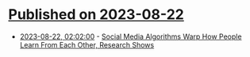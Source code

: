 # [Published on 2023-08-22](index.md)

* [2023-08-22, 02:02:00](https://tech.slashdot.org/story/23/08/21/2150230/social-media-algorithms-warp-how-people-learn-from-each-other-research-shows?utm_source=rss1.0mainlinkanon&utm_medium=feed) - [Social Media Algorithms Warp How People Learn From Each Other, Research Shows](https://tech.slashdot.org/story/23/08/21/2150230/social-media-algorithms-warp-how-people-learn-from-each-other-research-shows?utm_source=rss1.0mainlinkanon&utm_medium=feed)
